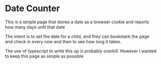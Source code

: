 # Date Counter

This is a simple page that stores a date as a browser cookie and reports how many days until that date

The intent is to set the date for a child, and they can bookmark the page and check in every now and then to see how long it takes.

The use of typescript to write this up is probably overkill.  However I wanted to keep this page as simple as possible